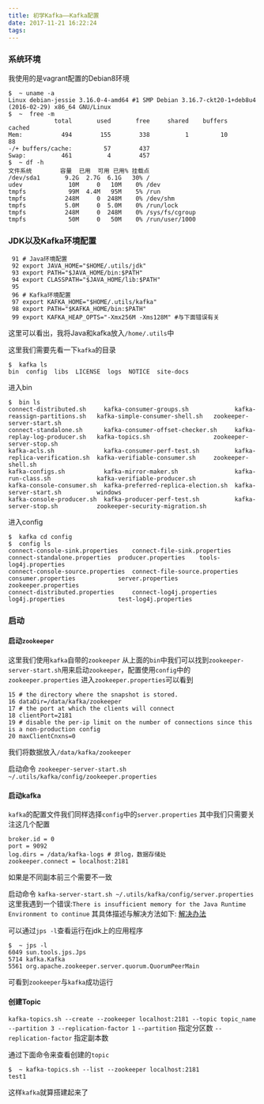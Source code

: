 ```yaml
---
title: 初学Kafka——Kafka配置
date: 2017-11-21 16:22:24
tags:
---
```


### 系统环境

我使用的是vagrant配置的Debian8环境

<!--more-->

```
$  ~ uname -a
Linux debian-jessie 3.16.0-4-amd64 #1 SMP Debian 3.16.7-ckt20-1+deb8u4 (2016-02-29) x86_64 GNU/Linux
$  ~  free -m
             total       used       free     shared    buffers     cached
Mem:           494        155        338          1         10         88
-/+ buffers/cache:         57        437
Swap:          461          4        457
$  ~ df -h
文件系统        容量  已用  可用 已用% 挂载点
/dev/sda1       9.2G  2.7G  6.1G   30% /
udev             10M     0   10M    0% /dev
tmpfs            99M  4.4M   95M    5% /run
tmpfs           248M     0  248M    0% /dev/shm
tmpfs           5.0M     0  5.0M    0% /run/lock
tmpfs           248M     0  248M    0% /sys/fs/cgroup
tmpfs            50M     0   50M    0% /run/user/1000
```
### JDK以及Kafka环境配置

```
 91 # Java环境配置
 92 export JAVA_HOME="$HOME/.utils/jdk"
 93 export PATH="$JAVA_HOME/bin:$PATH"
 94 export CLASSPATH="$JAVA_HOME/lib:$PATH"
 95
 96 # Kafka环境配置
 97 export KAFKA_HOME="$HOME/.utils/kafka"
 98 export PATH="$KAFKA_HOME/bin:$PATH"
 99 export KAFKA_HEAP_OPTS="-Xmx256M -Xms128M" #与下面错误有关
```

这里可以看出，我将Java和kafka放入`/home/.utils`中

这里我们需要先看一下`kafka`的目录

```
$  kafka ls
bin  config  libs  LICENSE  logs  NOTICE  site-docs
```

进入bin

```
$  bin ls
connect-distributed.sh     kafka-consumer-groups.sh             kafka-reassign-partitions.sh   kafka-simple-consumer-shell.sh   zookeeper-server-start.sh
connect-standalone.sh      kafka-consumer-offset-checker.sh     kafka-replay-log-producer.sh   kafka-topics.sh                  zookeeper-server-stop.sh
kafka-acls.sh              kafka-consumer-perf-test.sh          kafka-replica-verification.sh  kafka-verifiable-consumer.sh     zookeeper-shell.sh
kafka-configs.sh           kafka-mirror-maker.sh                kafka-run-class.sh             kafka-verifiable-producer.sh
kafka-console-consumer.sh  kafka-preferred-replica-election.sh  kafka-server-start.sh          windows
kafka-console-producer.sh  kafka-producer-perf-test.sh          kafka-server-stop.sh           zookeeper-security-migration.sh
```

进入config

```
$  kafka cd config
$  config ls
connect-console-sink.properties    connect-file-sink.properties    connect-standalone.properties  producer.properties    tools-log4j.properties
connect-console-source.properties  connect-file-source.properties  consumer.properties            server.properties      zookeeper.properties
connect-distributed.properties     connect-log4j.properties        log4j.properties               test-log4j.properties
```
### 启动
#### 启动`zookeeper`

这里我们使用`kafka`自带的`zookeeper`
从上面的`bin`中我们可以找到`zookeeper-server-start.sh`用来启动`zookeeper`，配置使用`config`中的`zookeeper.properties`
进入`zookeeper.properties`可以看到

```
15 # the directory where the snapshot is stored.
16 dataDir=/data/kafka/zookeeper
17 # the port at which the clients will connect
18 clientPort=2181
19 # disable the per-ip limit on the number of connections since this is a non-production config
20 maxClientCnxns=0
```

我们将数据放入`/data/kafka/zookeeper`

启动命令
`zookeeper-server-start.sh ~/.utils/kafka/config/zookeeper.properties`
#### 启动kafka

`kafka`的配置文件我们同样选择`config`中的`server.properties`
其中我们只需要关注这几个配置

```
broker.id = 0
port = 9092
log.dirs = /data/kafka-logs # 非log，数据存储处
zookeeper.connect = localhost:2181
```

如果是不同副本前三个需要不一致

启动命令
`kafka-server-start.sh ~/.utils/kafka/config/server.properties`
这里我遇到一个错误:`There is insufficient memory for the Java Runtime Environment to continue`
其具体描述与解决方法如下:
[解决办法](http://stackoverflow.com/questions/21448907/kafka-8-and-memory-there-is-insufficient-memory-for-the-java-runtime-environme)

可以通过`jps -l`查看运行在jdk上的应用程序

```
$  ~ jps -l
6049 sun.tools.jps.Jps
5714 kafka.Kafka
5561 org.apache.zookeeper.server.quorum.QuorumPeerMain
```

可看到`zookeeper`与`kafka`成功运行
#### 创建Topic

`kafka-topics.sh --create --zookeeper localhost:2181 --topic topic_name --partition 3 --replication-factor 1`
`--partition` 指定分区数
`--replication-factor` 指定副本数

通过下面命令来查看创建的`topic`

```
$  ~ kafka-topics.sh --list --zookeeper localhost:2181
test1
```

这样`kafka`就算搭建起来了